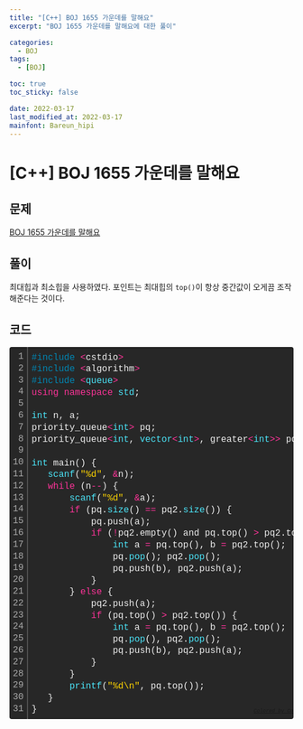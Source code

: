 ```yaml
---
title: "[C++] BOJ 1655 가운데를 말해요"
excerpt: "BOJ 1655 가운데를 말해요에 대한 풀이"

categories:
  - BOJ
tags:
  - [BOJ]

toc: true
toc_sticky: false

date: 2022-03-17
last_modified_at: 2022-03-17
mainfont: Bareun_hipi
---
```


# [C++] BOJ 1655 가운데를 말해요

## 문제

[BOJ 1655 가운데를 말해요](https://www.acmicpc.net/problem/1655)

## 풀이

최대힙과 최소힙을 사용하였다. 포인트는 최대힙의 `top()`이 항상 중간값이 오게끔 조작해준다는 것이다.

## 코드

<div class="colorscripter-code" style="color:#f0f0f0;font-family:Consolas, 'Liberation Mono', Menlo, Courier, monospace !important; position:relative !important;overflow:auto"><table class="colorscripter-code-table" style="margin:0;padding:0;border:none;background-color:#272727;border-radius:4px;" cellspacing="0" cellpadding="0"><tr><td style="padding:6px;border-right:2px solid #4f4f4f"><div style="margin:0;padding:0;word-break:normal;text-align:right;color:#aaa;font-family:Consolas, 'Liberation Mono', Menlo, Courier, monospace !important;line-height:130%"><div style="line-height:130%">1</div><div style="line-height:130%">2</div><div style="line-height:130%">3</div><div style="line-height:130%">4</div><div style="line-height:130%">5</div><div style="line-height:130%">6</div><div style="line-height:130%">7</div><div style="line-height:130%">8</div><div style="line-height:130%">9</div><div style="line-height:130%">10</div><div style="line-height:130%">11</div><div style="line-height:130%">12</div><div style="line-height:130%">13</div><div style="line-height:130%">14</div><div style="line-height:130%">15</div><div style="line-height:130%">16</div><div style="line-height:130%">17</div><div style="line-height:130%">18</div><div style="line-height:130%">19</div><div style="line-height:130%">20</div><div style="line-height:130%">21</div><div style="line-height:130%">22</div><div style="line-height:130%">23</div><div style="line-height:130%">24</div><div style="line-height:130%">25</div><div style="line-height:130%">26</div><div style="line-height:130%">27</div><div style="line-height:130%">28</div><div style="line-height:130%">29</div><div style="line-height:130%">30</div><div style="line-height:130%">31</div></div></td><td style="padding:6px 0;text-align:left"><div style="margin:0;padding:0;color:#f0f0f0;font-family:Consolas, 'Liberation Mono', Menlo, Courier, monospace !important;line-height:130%"><div style="padding:0 6px; white-space:pre; line-height:130%"><span style="color:#0086b3">#include</span>&nbsp;<span style="color:#aaffaa"></span><span style="color:#ff3399">&lt;</span>cstdio<span style="color:#aaffaa"></span><span style="color:#ff3399">&gt;</span></div><div style="padding:0 6px; white-space:pre; line-height:130%"><span style="color:#0086b3">#include</span>&nbsp;<span style="color:#aaffaa"></span><span style="color:#ff3399">&lt;</span>algorithm<span style="color:#aaffaa"></span><span style="color:#ff3399">&gt;</span></div><div style="padding:0 6px; white-space:pre; line-height:130%"><span style="color:#0086b3">#include</span>&nbsp;<span style="color:#aaffaa"></span><span style="color:#ff3399">&lt;</span><span style="color:#4be6fa">queue</span><span style="color:#ff3399">&gt;</span></div><div style="padding:0 6px; white-space:pre; line-height:130%"><span style="color:#ff3399">using</span>&nbsp;<span style="color:#ff3399">namespace</span>&nbsp;<span style="color:#4be6fa">std</span>;</div><div style="padding:0 6px; white-space:pre; line-height:130%">&nbsp;</div><div style="padding:0 6px; white-space:pre; line-height:130%"><span style="color:#4be6fa">int</span>&nbsp;n,&nbsp;a;</div><div style="padding:0 6px; white-space:pre; line-height:130%">priority_queue<span style="color:#aaffaa"></span><span style="color:#ff3399">&lt;</span><span style="color:#4be6fa">int</span><span style="color:#ff3399">&gt;</span>&nbsp;pq;</div><div style="padding:0 6px; white-space:pre; line-height:130%">priority_queue<span style="color:#aaffaa"></span><span style="color:#ff3399">&lt;</span><span style="color:#4be6fa">int</span>,&nbsp;<span style="color:#4be6fa">vector</span><span style="color:#ff3399">&lt;</span><span style="color:#4be6fa">int</span><span style="color:#ff3399">&gt;</span>,&nbsp;greater<span style="color:#aaffaa"></span><span style="color:#ff3399">&lt;</span><span style="color:#4be6fa">int</span><span style="color:#ff3399">&gt;</span><span style="color:#aaffaa"></span><span style="color:#ff3399">&gt;</span>&nbsp;pq2;</div><div style="padding:0 6px; white-space:pre; line-height:130%">&nbsp;</div><div style="padding:0 6px; white-space:pre; line-height:130%"><span style="color:#4be6fa">int</span>&nbsp;main()&nbsp;{</div><div style="padding:0 6px; white-space:pre; line-height:130%">&nbsp;&nbsp;&nbsp;<span style="color:#4be6fa">scanf</span>(<span style="color:#ffd500">"%d"</span>,&nbsp;<span style="color:#aaffaa"></span><span style="color:#ff3399">&amp;</span>n);</div><div style="padding:0 6px; white-space:pre; line-height:130%">&nbsp;&nbsp;&nbsp;<span style="color:#ff3399">while</span>&nbsp;(n<span style="color:#aaffaa"></span><span style="color:#ff3399">-</span><span style="color:#aaffaa"></span><span style="color:#ff3399">-</span>)&nbsp;{</div><div style="padding:0 6px; white-space:pre; line-height:130%">&nbsp;&nbsp;&nbsp;&nbsp;&nbsp;&nbsp;&nbsp;<span style="color:#4be6fa">scanf</span>(<span style="color:#ffd500">"%d"</span>,&nbsp;<span style="color:#aaffaa"></span><span style="color:#ff3399">&amp;</span>a);</div><div style="padding:0 6px; white-space:pre; line-height:130%">&nbsp;&nbsp;&nbsp;&nbsp;&nbsp;&nbsp;&nbsp;<span style="color:#ff3399">if</span>&nbsp;(pq.<span style="color:#4be6fa">size</span>()&nbsp;<span style="color:#aaffaa"></span><span style="color:#ff3399">=</span><span style="color:#aaffaa"></span><span style="color:#ff3399">=</span>&nbsp;pq2.<span style="color:#4be6fa">size</span>())&nbsp;{</div><div style="padding:0 6px; white-space:pre; line-height:130%">&nbsp;&nbsp;&nbsp;&nbsp;&nbsp;&nbsp;&nbsp;&nbsp;&nbsp;&nbsp;&nbsp;pq.push(a);</div><div style="padding:0 6px; white-space:pre; line-height:130%">&nbsp;&nbsp;&nbsp;&nbsp;&nbsp;&nbsp;&nbsp;&nbsp;&nbsp;&nbsp;&nbsp;<span style="color:#ff3399">if</span>&nbsp;(<span style="color:#aaffaa"></span><span style="color:#ff3399">!</span>pq2.empty()&nbsp;and&nbsp;pq.top()&nbsp;<span style="color:#aaffaa"></span><span style="color:#ff3399">&gt;</span>&nbsp;pq2.top())&nbsp;{</div><div style="padding:0 6px; white-space:pre; line-height:130%">&nbsp;&nbsp;&nbsp;&nbsp;&nbsp;&nbsp;&nbsp;&nbsp;&nbsp;&nbsp;&nbsp;&nbsp;&nbsp;&nbsp;&nbsp;<span style="color:#4be6fa">int</span>&nbsp;a&nbsp;<span style="color:#aaffaa"></span><span style="color:#ff3399">=</span>&nbsp;pq.top(),&nbsp;b&nbsp;<span style="color:#aaffaa"></span><span style="color:#ff3399">=</span>&nbsp;pq2.top();</div><div style="padding:0 6px; white-space:pre; line-height:130%">&nbsp;&nbsp;&nbsp;&nbsp;&nbsp;&nbsp;&nbsp;&nbsp;&nbsp;&nbsp;&nbsp;&nbsp;&nbsp;&nbsp;&nbsp;pq.<span style="color:#4be6fa">pop</span>();&nbsp;pq2.<span style="color:#4be6fa">pop</span>();</div><div style="padding:0 6px; white-space:pre; line-height:130%">&nbsp;&nbsp;&nbsp;&nbsp;&nbsp;&nbsp;&nbsp;&nbsp;&nbsp;&nbsp;&nbsp;&nbsp;&nbsp;&nbsp;&nbsp;pq.push(b),&nbsp;pq2.push(a);</div><div style="padding:0 6px; white-space:pre; line-height:130%">&nbsp;&nbsp;&nbsp;&nbsp;&nbsp;&nbsp;&nbsp;&nbsp;&nbsp;&nbsp;&nbsp;}</div><div style="padding:0 6px; white-space:pre; line-height:130%">&nbsp;&nbsp;&nbsp;&nbsp;&nbsp;&nbsp;&nbsp;}&nbsp;<span style="color:#ff3399">else</span>&nbsp;{</div><div style="padding:0 6px; white-space:pre; line-height:130%">&nbsp;&nbsp;&nbsp;&nbsp;&nbsp;&nbsp;&nbsp;&nbsp;&nbsp;&nbsp;&nbsp;pq2.push(a);</div><div style="padding:0 6px; white-space:pre; line-height:130%">&nbsp;&nbsp;&nbsp;&nbsp;&nbsp;&nbsp;&nbsp;&nbsp;&nbsp;&nbsp;&nbsp;<span style="color:#ff3399">if</span>&nbsp;(pq.top()&nbsp;<span style="color:#aaffaa"></span><span style="color:#ff3399">&gt;</span>&nbsp;pq2.top())&nbsp;{</div><div style="padding:0 6px; white-space:pre; line-height:130%">&nbsp;&nbsp;&nbsp;&nbsp;&nbsp;&nbsp;&nbsp;&nbsp;&nbsp;&nbsp;&nbsp;&nbsp;&nbsp;&nbsp;&nbsp;<span style="color:#4be6fa">int</span>&nbsp;a&nbsp;<span style="color:#aaffaa"></span><span style="color:#ff3399">=</span>&nbsp;pq.top(),&nbsp;b&nbsp;<span style="color:#aaffaa"></span><span style="color:#ff3399">=</span>&nbsp;pq2.top();</div><div style="padding:0 6px; white-space:pre; line-height:130%">&nbsp;&nbsp;&nbsp;&nbsp;&nbsp;&nbsp;&nbsp;&nbsp;&nbsp;&nbsp;&nbsp;&nbsp;&nbsp;&nbsp;&nbsp;pq.<span style="color:#4be6fa">pop</span>(),&nbsp;pq2.<span style="color:#4be6fa">pop</span>();</div><div style="padding:0 6px; white-space:pre; line-height:130%">&nbsp;&nbsp;&nbsp;&nbsp;&nbsp;&nbsp;&nbsp;&nbsp;&nbsp;&nbsp;&nbsp;&nbsp;&nbsp;&nbsp;&nbsp;pq.push(b),&nbsp;pq2.push(a);</div><div style="padding:0 6px; white-space:pre; line-height:130%">&nbsp;&nbsp;&nbsp;&nbsp;&nbsp;&nbsp;&nbsp;&nbsp;&nbsp;&nbsp;&nbsp;}</div><div style="padding:0 6px; white-space:pre; line-height:130%">&nbsp;&nbsp;&nbsp;&nbsp;&nbsp;&nbsp;&nbsp;}</div><div style="padding:0 6px; white-space:pre; line-height:130%">&nbsp;&nbsp;&nbsp;&nbsp;&nbsp;&nbsp;&nbsp;<span style="color:#4be6fa">printf</span>(<span style="color:#ffd500">"%d\n"</span>,&nbsp;pq.top());</div><div style="padding:0 6px; white-space:pre; line-height:130%">&nbsp;&nbsp;&nbsp;}</div><div style="padding:0 6px; white-space:pre; line-height:130%">}</div></div><div style="text-align:right;margin-top:-13px;margin-right:5px;font-size:9px;font-style:italic"><a href="http://colorscripter.com/info#e" target="_blank" style="color:#4f4f4ftext-decoration:none">Colored by Color Scripter</a></div></td><td style="vertical-align:bottom;padding:0 2px 4px 0"><a href="http://colorscripter.com/info#e" target="_blank" style="text-decoration:none;color:white"><span style="font-size:9px;word-break:normal;background-color:#4f4f4f;color:white;border-radius:10px;padding:1px">cs</span></a></td></tr></table></div>
